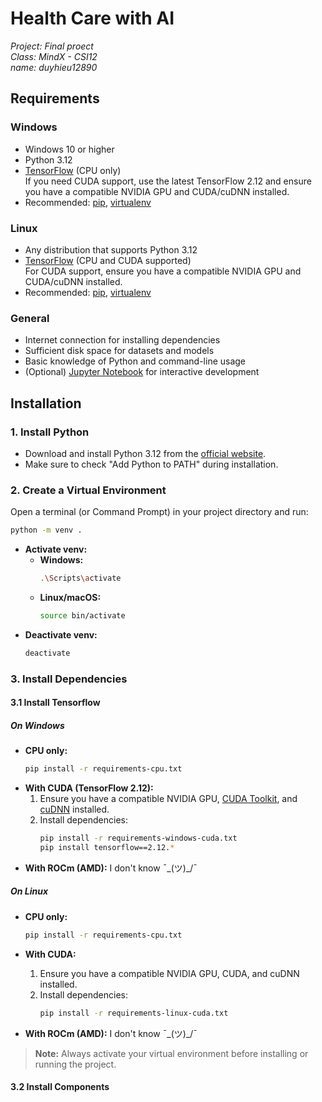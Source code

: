 # Health Care with AI

*Project: Final proect*  
*Class: MindX - CSI12*  
*name: duyhieu12890*

## Requirements

### Windows
- Windows 10 or higher
- Python 3.12
- [TensorFlow](https://www.tensorflow.org/install) (CPU only)  
    If you need CUDA support, use the latest TensorFlow 2.12 and ensure you have a compatible NVIDIA GPU and CUDA/cuDNN installed.
- Recommended: [pip](https://pip.pypa.io/en/stable/), [virtualenv](https://virtualenv.pypa.io/en/latest/)

### Linux
- Any distribution that supports Python 3.12
- [TensorFlow](https://www.tensorflow.org/install) (CPU and CUDA supported)  
    For CUDA support, ensure you have a compatible NVIDIA GPU and CUDA/cuDNN installed.
- Recommended: [pip](https://pip.pypa.io/en/stable/), [virtualenv](https://virtualenv.pypa.io/en/latest/)

### General
- Internet connection for installing dependencies
- Sufficient disk space for datasets and models
- Basic knowledge of Python and command-line usage
- (Optional) [Jupyter Notebook](https://jupyter.org/) for interactive development

## Installation

### 1. Install Python

- Download and install Python 3.12 from the [official website](https://www.python.org/downloads/).
- Make sure to check "Add Python to PATH" during installation.

### 2. Create a Virtual Environment

Open a terminal (or Command Prompt) in your project directory and run:

```bash
python -m venv .
```

- **Activate venv:**
    - **Windows:**  
        ```bash
        .\Scripts\activate
        ```
    - **Linux/macOS:**  
        ```bash
        source bin/activate
        ```
- **Deactivate venv:**  
    ```bash
    deactivate
    ```

### 3. Install Dependencies

#### 3.1 Install Tensorflow

##### On Windows

- **CPU only:**
    ```bash
    pip install -r requirements-cpu.txt
    ```
- **With CUDA (TensorFlow 2.12):**
    1. Ensure you have a compatible NVIDIA GPU, [CUDA Toolkit](https://developer.nvidia.com/cuda-toolkit), and [cuDNN](https://developer.nvidia.com/cudnn) installed.
    2. Install dependencies:
         ```bash
         pip install -r requirements-windows-cuda.txt
         pip install tensorflow==2.12.*
         ```
- **With ROCm (AMD):**
    I don't know ¯\_(ツ)_/¯

##### On Linux

- **CPU only:**
    ```bash
    pip install -r requirements-cpu.txt
    ```
- **With CUDA:**
    1. Ensure you have a compatible NVIDIA GPU, CUDA, and cuDNN installed.
    2. Install dependencies:
         ```bash
         pip install -r requirements-linux-cuda.txt
         ```

- **With ROCm (AMD):**
    I don't know ¯\_(ツ)_/¯

> **Note:** Always activate your virtual environment before installing or running the project.

#### 3.2 Install Components
